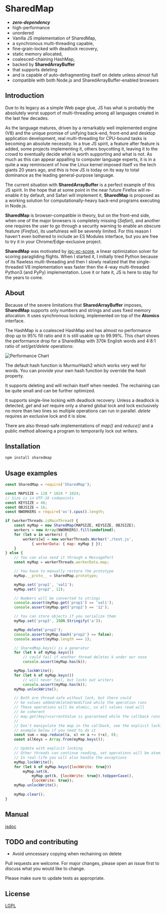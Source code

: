 # SharedMap

 * ***zero-dependency***
 * high-performance
 * unordered
 * Vanilla JS implementation of SharedMap,
 * a synchronous multi-threading capable,
 * fine-grain-locked with deadlock recovery,
 * static memory allocated,
 * coalesced-chaining HashMap,
 * backed by **SharedArrayBuffer**
 * that supports deleting
 * and is capable of auto-defragmenting itself on delete unless almost full
 * compatible with both Node.js and SharedArrayBuffer-enabled browsers

## Introduction

Due to its legacy as a simple Web page glue, JS has what is probably the absolutely worst support of multi-threading among all languages created in the last few decades.

As the language matures, driven by a remarkably well implemented engine (V8) and the unique promise of unifying back-end, front-end and desktop application development, real multi-threading for CPU-bound tasks is becoming an absolute necessity.
In a true JS spirit, a feature after feature is added, some projects implementing it, others boycotting it, leaving it to the crowd to eventually decide what is worth supporting and what is not. As much as this can appear appalling to computer language experts, it is in a quite a way reminiscent of how the Linux kernel imposed itself vs the tech giants 20 years ago, and this is how JS is today on its way to total dominance as the leading general-purpose language.

The current situation with **SharedArrayBuffer** is a perfect example of this JS spirit. In the hope that at some point in the near future Firefox will re-enable it by default, and Safari will implement it, **SharedMap** is proposed as a working solution for computationally-heavy back-end programs executing in Node.js.

**SharedMap** is browser-compatible in theory, but on the front-end side, when one of the major browsers is completely missing (*Safari*), and another one requires the user to go through a security warning to enable an obscure feature (*Firefox*), its usefulness will be severely limited. For this reason I haven't even bothered to include an ES Modules interface, but you are free to try it in your Chrome/Edge-exclusive project.

**SharedMap** was motivated by [igc-xc-score](https://github.com/mmomtchev/igc-xc-score), a linear optimization solver for scoring paragliding flights. When I started it, I initially tried Python because of its flawless multi-threading and then I slowly realized that the single-threaded V8 implementation was faster then the 4-way multi-threaded Python3 (and PyPy) implementation. Love it or hate it, JS is here to stay for the years to come.

## About

Because of the severe limitations that **SharedArrayBuffer** imposes, **SharedMap** supports only numbers and strings and uses fixed memory allocation. It uses synchronous locking, implemented on top of the **Atomics** interface.

The HashMap is a coalesced HashMap and has almost no performance drop up to 95% fill ratio and it is still usable up to 99.99%.
This chart shows the performance drop for a SharedMap with 370k English words and 4:8:1 ratio of *set/get/delete* operations:

![Performance Chart](https://gist.githubusercontent.com/mmomtchev/01f50eedac8d2a61346a9a0f373c24e4/raw/b49d0130e16c24137b56efa87540c84544b1630f/performance.png)

The default hash function is MurmurHash2 which works very well for words. You can provide your own hash function by override the *hash* property.

It supports deleting and will rechain itself when needed. The rechaining can be quite small and can be further optimized.

It supports single-line locking with deadlock recovery. Unless a deadlock is detected, *get* and *set* require only a shared global lock and lock exclusively no more than two lines so multiple operations can run in parallel. *delete* requires an exclusive lock and it is slow.

There are also thread-safe implementations of *map()* and *reduce()* and a public method allowing a program to temporarily lock out writers.

## Installation

```bash
npm install sharedmap
```

## Usage examples
```js
const SharedMap = require('SharedMap');

const MAPSIZE = 128 * 1024 * 1024;
// Size is in UTF-16 codepoints
const KEYSIZE = 48;
const OBJSIZE = 16;
const NWORKERS = require('os').cpus().length;

if (workerThreads.isMainThread) {
    const myMap = new SharedMap(MAPSIZE, KEYSIZE, OBJSIZE);
    workers = new Array(NWORKERS).fill(undefined);
    for (let w in workers) {
        workers[w] = new workerThreads.Worker('./test.js',
            { workerData: { map: myMap } });
    }
} else {
    // You can also send it through a MessagePort
    const myMap = workerThreads.workerData.map;

    // You have to manually restore the prototype
    myMap.__proto__ = SharedMap.prototype;

    myMap.set('prop1', 'val1');
    myMap.set('prop2', 12);

    // Numbers will be converted to strings
    console.assert(myMap.get('prop1') == 'val1');
    console.assert(myMap.get('prop2') == '12');

    // You can store objects if you serialize them
    myMap.set('prop3', JSON.Stringify('a'));

    myMap.delete('prop2');
    console.assert(myMap.hash('prop2') == false);
    console.assert(myMap.length === 1);

    // SharedMap.keys() is a generator
    for (let k of myMap.keys())
        // could fail if another thread deletes k under our nose
        console.assert(myMap.has(k));

    myMap.lockWrite();
    for (let k of myMap.keys())
        // will never fail, but locks out writers
        console.assert(myMap.has(k));
    myMap.unlockWrite();

    // Both are thread-safe without lock, but there could
    // be values added/deleted/modified while the operation runs
    // These operations will be atomic, so all values read will
    // be coherent
    // map.get(key)=currentValue is guaranteed while the callback runs
    //
    // Don't manipulate the map in the callback, see the explicit locking
    // example below if you need to do it
    const sum = map.reduce((a, x) => a += (+x), 0);
    const allKeys = Array.from(myMap.keys());

    // Update with explicit locking
    // Other threads can continue reading, set operations will be atomic
    // In real-life you will also handle the exceptions
    myMap.lockWrite();
    for (let k of myMap.keys({lockWrite: true}))
        myMap.set(k,
            myMap.get(k, {lockWrite: true}).toUpperCase(),
            {lockWrite: true});
    myMap.unlockWrite();
    
    myMap.clear();
}
```

## Manual

[jsdoc](https://mmomtchev.github.io/SharedMap/)

## TODO and contributing

* Avoid unncessary copying when rechaining on delete

Pull requests are welcome. For major changes, please open an issue first to discuss what you would like to change.

Please make sure to update tests as appropriate.

## License
[LGPL](https://choosealicense.com/licenses/lgpl-3.0/)
